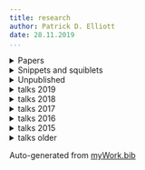```yaml
---
title: research 
author: Patrick D. Elliott
date: 28.11.2019
...
```


<details>
<summary>Papers</summary>

- @elliott18intervention
- @lenls18a
- @elliottEtAl2018simplex <a href="https://patrl.keybase.pub/papers/whoAndWhatMs.pdf">Read.</a>
- @paper17jos <a href="https://patrl.keybase.pub/papers/PoRs.pdf">Read.</a>
- @paper16nels <a href="https://patrl.keybase.pub/papers/nels46.pdf">Read.</a>
- @paper16salt <a href="https://patrl.keybase.pub/papers/saltpaper.pdf">Read.</a>
- @paper16sub <a href="https://patrl.keybase.pub/papers/SuB20.pdf">Read.</a>
- @paper16cls <a href="https://patrl.keybase.pub/papers/cls52_final.pdf">Read.</a>
- @paper16wccfl <a href="https://patrl.keybase.pub/papers/wccfl-draft.pdf">Read.</a>
- @paper15cls <a href="https://patrl.keybase.pub/papers/cls49proceedings.pdf">Read.</a>

</details>


<details>

<summary class="podkova f3 ttu tracked cl-effect-1 link dim">Snippets and squiblets</Summary>

- @snippet19multi <a href="https://patrl.keybase.pub/snippets/multisnip.pdf">Read.</a>
- @snippet19recip <a href="https://patrl.keybase.pub/snippets/resniprocals.pdf">Read.</a>
- @snippet18uncond <a href="https://www.ledonline.it/snippets/allegati/snippets35002.pdf">Read.</a>
- @snippet18zero <a href="https://www.ledonline.it/snippets/allegati/snippets35001.pdf">Read.</a>
- @snippet18wh <a href="https://patrl.keybase.pub/snippets/whSnippet.pdf">Read.</a>
- @snippet18collectivePred <a href="https://patrl.keybase.pub/snippets/collectivePredSnippet.pdf">Read.</a>
- @snippet17 <a href="https://patrl.keybase.pub/snippets/snippet-superiority.pdf">Read.</a>
- @snippet15 <a href="https://patrl.keybase.pub/snippets/snippet.pdf">Read.</a>
- @snippet17tense <a href="https://patrl.keybase.pub/snippets/tenseSnippet_v1.pdf">Read.</a>


</details>

<details>
<summary>Unpublished</summary>

- Elliott, Patrick D. In prep. Exceptional *de re* as exceptional scope.
- @unpub17thesis <a href="https://patrl.keybase.pub/thesis.pdf">Read.</a>
- @unpub13thesis
- @unpub12thesis

</details>


<details>
<summary>talks 2019</summary>

- @nantes2019 <a href="https://patrl.keybase.pub/slides/nantes.pdf">Slides.</a>
- @talk19asymm2 <a href="https://patrl.keybase.pub/slides/berlin-disj.pdf">Slides.</a>
- @talk19asymm1 <a href="https://patrl.keybase.pub/slides/berlin-cataphora.pdf">Slides.</a>
- @talk19tuebingen <a href="https://patrl.keybase.pub/slides/tuebingen-slides.pdf">Slides.</a>
- @talk19goettingen <a href="https://patrl.keybase.pub/slides/goettingen-mvt.pdf">Slides.</a>
- @talk19chicago
- @talk19dgfs <a href="https://patrl.keybase.pub/slides/emoSlides.pdf">Slides.</a>
- @talk19frankfurt <a href="https://patrl.keybase.pub/handouts/frankfurt.pdf">Handout.</a>
- @goettingen19 <a href="https://patrl.keybase.pub/slides/goettingen-mvt.pdf">Slides.</a>

</details>

<details>
<summary>talks 2018</summary>

- @talk18zas
- @talk18uclc
- @talk18uclb
- @talk18ucla

</details>

<details>

<summary>talks 2017</summary>

- @talk17lenls
- @talk17zas

</details>

<details>
<summary>talks 2016</summary>

- @talk16igg
- @talk16console

</details>

<details>
<summary>talks 2015</summary>

- @poster15glow
- @talk15wccfl
- @talk15egg
- @talk15ucl
- @talk15ellipsis
- @poster15salt
- @talk15lsd
- @talk15cam

</details>

<details>
<summary>talks older</summary>

- @talk14lagb
- @poster14salt
- @talk13mfil
- @talk13mfilSolo
- @talk13edin
- @poster13
- @talk13edinws
- @talk13cls
- @talk12edin

</details>

Auto-generated from [myWork.bib](https://github.com/patrl/patrl.github.io/blob/develop/bib/myWork.bib)

